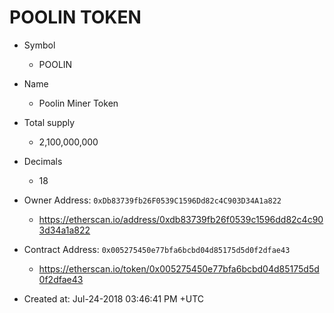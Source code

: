 # POOLIN TOKEN

* Symbol
  * POOLIN
* Name
  * Poolin Miner Token
* Total supply
  * 2,100,000,000
* Decimals
  * 18

* Owner Address: `0xDb83739fb26F0539C1596Dd82c4C903D34A1a822`
  * https://etherscan.io/address/0xdb83739fb26f0539c1596dd82c4c903d34a1a822
* Contract Address: `0x005275450e77bfa6bcbd04d85175d5d0f2dfae43`
  * https://etherscan.io/token/0x005275450e77bfa6bcbd04d85175d5d0f2dfae43
* Created at: Jul-24-2018 03:46:41 PM +UTC


